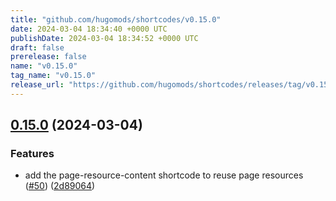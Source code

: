 ```yaml
---
title: "github.com/hugomods/shortcodes/v0.15.0"
date: 2024-03-04 18:34:40 +0000 UTC
publishDate: 2024-03-04 18:34:52 +0000 UTC
draft: false
prerelease: false
name: "v0.15.0"
tag_name: "v0.15.0"
release_url: "https://github.com/hugomods/shortcodes/releases/tag/v0.15.0"
---
```


## [0.15.0](https://github.com/hugomods/shortcodes/compare/v0.14.0...v0.15.0) (2024-03-04)


### Features

* add the page-resource-content shortcode to reuse page resources ([#50](https://github.com/hugomods/shortcodes/issues/50)) ([2d89064](https://github.com/hugomods/shortcodes/commit/2d890646adae5ac143f9a52447b33abf32bce3a3))
